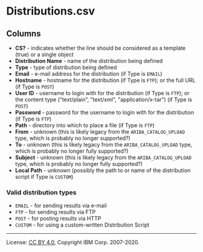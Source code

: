 <!-- SPDX-License-Identifier: CC-BY-4.0 -->
<!-- Copyright IBM Corp. 2007-2020 -->

# Distributions.csv

## Columns

- **CS?** - indicates whether the line should be considered as a template (true) or a single object
- **Distribution Name** - name of the distribution being defined
- **Type** - type of distribution being defined
- **Email** - e-mail address for the distribution (if Type is `EMAIL`)
- **Hostname** - hostname for the distribution (if Type is `FTP`); or the full URL (if Type is `POST`)
- **User ID** - username to login with for the distribution (if Type is `FTP`); or the content type ("text/plain", "text/xml", "application/x-tar") (if Type is `POST`)
- **Password** - password for the username to login with for the distribution (if Type is `FTP`)
- **Path** - directory into which to place a file (if Type is `FTP`)
- **From** - unknown (this is likely legacy from the `ARIBA_CATALOG_UPLOAD` type, which is probably no longer supported?)
- **To** - unknown (this is likely legacy from the `ARIBA_CATALOG_UPLOAD` type, which is probably no longer fully supported?)
- **Subject** - unknown (this is likely legacy from the `ARIBA_CATALOG_UPLOAD` type, which is probably no longer fully supported?)
- **Local Path** - unknown (possibly the path to or name of the distribution script if Type is `CUSTOM`)

### Valid distribution types

- `EMAIL` - for sending results via e-mail
- `FTP` - for sending results via FTP
- `POST` - for posting results via HTTP
- `CUSTOM` - for using a custom-written Distribution Script

----
License: [CC BY 4.0](https://creativecommons.org/licenses/by/4.0/),
Copyright IBM Corp. 2007-2020.
